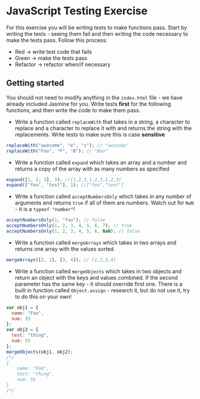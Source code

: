 # JavaScript Testing Exercise

For this exercise you will be writing tests to make functions pass. Start by writing the tests - seeing them fail and then writing the code necessary to make the tests pass. Follow this process:

* Red -> write test code that fails
* Green -> make the tests pass
* Refactor -> refactor when/if necessary

## Getting started

You should not need to modify anything in the `index.html` file - we have already included Jasmine for you. Write tests **first** for the following functions, and then write the code to make them pass.

* Write a function called `replaceWith` that takes in a string, a character to replace and a character to replace it with and returns the string with the replacements. Write tests to make sure this is case **sensitive**

```javascript
replaceWith("awesome", "e", "z"); // "awzsomz"
replaceWith("Foo", "F", "B"); // "Boo"
```

* Write a function called `expand` which takes an array and a number and returns a copy of the array with as many numbers as specified

```javascript
expand([1, 2, 3], 3); //[1,2,3,1,2,3,1,2,3]
expand(["foo", "test"], 1); //["foo","test"]
```

* Write a function called `acceptNumbersOnly` which takes in any number of arguments and returns `true` if all of them are numbers. Watch out for `NaN` - it is a `typeof "number"`!

```javascript
acceptNumbersOnly(1, "foo"); // false
acceptNumbersOnly(1, 2, 3, 4, 5, 6, 7); // true
acceptNumbersOnly(1, 2, 3, 4, 5, 6, NaN); // false
```

* Write a function called `mergeArrays` which takes in two arrays and returns one array with the values sorted
```javascript
mergeArrays([2, 1], [3, 4]); // [1,2,3,4]
```

* Write a function called `mergeObjects` which takes in two objects and return an object with the keys and values combined. If the second parameter has the same key - it should override first one. There is a built in function called `Object.assign` - research it, but do not use it, try to do this on your own!

```javascript
var obj1 = {
  name: "Foo",
  num: 33
};
var obj2 = {
  test: "thing",
  num: 55
};
mergeObjects(obj1, obj2);
/*/
{
    name: "Foo",
    test: "thing",
    num: 55
}
/*/
```
